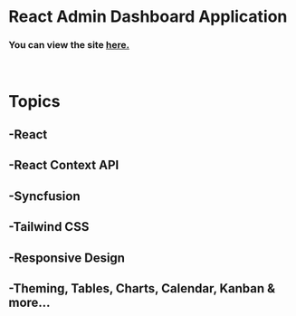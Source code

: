 # React Admin Dashboard Application

### You can view the site [**here.**]()

<br>

# Topics

## -React

## -React Context API

## -Syncfusion

## -Tailwind CSS

## -Responsive Design

## -Theming, Tables, Charts, Calendar, Kanban & more...
